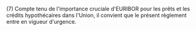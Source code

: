 (7) Compte tenu de l'importance cruciale d'EURIBOR pour les prêts et les crédits hypothécaires dans l'Union, il convient que le présent règlement entre en vigueur d'urgence.